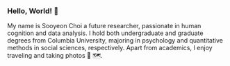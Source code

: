 ### Hello, World! 👋
My name is Sooyeon Choi a future researcher, passionate in human cognition and data analysis.
I hold both undergraduate and graduate degrees from Columbia University, majoring in psychology and quantitative methods in social sciences, respectively. 
Apart from academics, I enjoy traveling and taking photos 📸 🗺.
<!--
**soochl/soochl** is a ✨ _special_ ✨ repository because its `README.md` (this file) appears on your GitHub profile.

Here are some ideas to get you started:

- 🔭 I’m currently working on ...
- 🌱 I’m currently learning ...
- 👯 I’m looking to collaborate on ...
- 🤔 I’m looking for help with ...
- 💬 Ask me about ...
- 📫 How to reach me: ...
- 😄 Pronouns: ...
- ⚡ Fun fact: ...
-->
